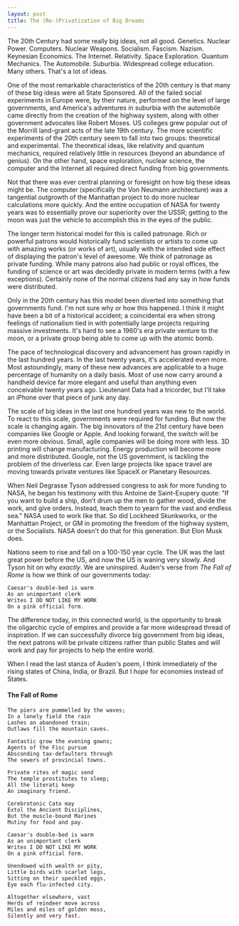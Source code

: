 ```yaml
---
layout: post
title: The (Re-)Privatization of Big Dreams
---
```


The 20th Century had some really big ideas, not all good.  Genetics.  Nuclear Power.  Computers.  Nuclear Weapons.  Socialism.  Fascism.  Nazism.  Keynesian Economics.  The Internet.  Relativity.  Space Exploration.  Quantum Mechanics.  The Automobile.  Suburbia.  Widespread college education.  Many others.  That's a lot of ideas.

One of the most remarkable characteristics of the 20th century is that many of these big ideas were all State Sponsored.  All of the failed social experiments in Europe were, by their nature, performed on the level of large governments, and America's adventures in suburbia with the automobile came directly from the creation of the highway system, along with other government advocates like Robert Moses.  US colleges grew popular out of the Morrill land-grant acts of the late 19th century.  The more scientific experiments of the 20th century seem to fall into two groups: theoretical and experimental.  The theoretical ideas, like relativity and quantum mechanics, required relatively little in resources (beyond an abundance of genius).  On the other hand, space exploration, nuclear science, the computer and the Internet all required direct funding from big governments.  

Not that there was ever central planning or foresight on how big these ideas might be.  The computer (specifically the Von Neumann architecture) was a tangential outgrowth of the Manhattan project to do more nuclear calculations more quickly.  And the entire occupation of NASA for twenty years was to essentially prove our superiority over the USSR; getting to the moon was just the vehicle to accomplish this in the eyes of the public.

The longer term historical model for this is called patronage.  Rich or powerful patrons would historically fund scientists or artists to come up with amazing works (or works of art), usually with the intended side effect of displaying the patron's level of awesome.  We think of patronage as private funding.  While many patrons also had public or royal offices, the funding of science or art was decidedly private in modern terms (with a few exceptions).  Certainly none of the normal citizens had any say in how funds were distributed.

Only in the 20th century has this model been diverted into something that governments fund.  I'm not sure why or how this happened.  I think it might have been a bit of a historical accident; a coincidental era when strong feelings of nationalism tied in with potentially large projects requiring massive investments.  It's hard to see a 1960's era private venture to the moon, or a private group being able to come up with the atomic bomb.  

The pace of technological discovery and advancement has grown rapidly in the last hundred years.  In the last twenty years, it's accelerated even more.  Most astoundingly, many of these new advances are applicable to a huge percentage of humanity on a daily basis.  Most of use now carry around a handheld device far more elegant and useful than anything even conceivable twenty years ago.  Lieutenant Data had a tricorder, but I'll take an iPhone over that piece of junk any day.

The scale of big ideas in the last one hundred years was new to the world.  To react to this scale, governments were required for funding.  But now the scale is changing again.  The big innovators of the 21st century have been companies like Google or Apple.  And looking forward, the switch will be even more obvious.  Small, agile companies will be doing more with less.  3D printing will change manufacturing.  Energy production will become more and more distributed.  Google, not the US government, is tackling the problem of the driverless car.  Even large projects like space travel are moving towards private ventures like SpaceX or Planetary Resources.

When Neil Degrasse Tyson addressed congress to ask for more funding to NASA, he began his testimony with this Antoine de Saint-Exupery quote: "If you want to build a ship, don’t drum up the men to gather wood, divide the work, and give orders. Instead, teach them to yearn for the vast and endless sea."  NASA used to work like that.  So did Lockheed Skunkworks, or the Manhattan Project, or GM in promoting the freedom of the highway system, or the Socialists.  NASA doesn't do that for this generation.  But Elon Musk does.  

Nations seem to rise and fall on a 100-150 year cycle.  The UK was the last great power before the US, and now the US is waning very slowly.  And Tyson hit on why *exactly*.  We are uninspired.  Auden's verse from *The Fall of Rome* is how we think of our governments today:

	Caesar's double-bed is warm 
	As an unimportant clerk 
	Writes I DO NOT LIKE MY WORK 
	On a pink official form.

The difference today, in this connected world, is the opportunity to break the oligarchic cycle of empires and provide a far more widespread thread of inspiration.  If we can successfully divorce big government from big ideas, the next patrons will be private citizens rather than public States and will work and pay for projects to help the entire world.

When I read the last stanza of Auden's poem, I think immediately of the rising states of China, India, or Brazil.  But I *hope* for economies instead of States.

#### The Fall of Rome

	The piers are pummelled by the waves;
	In a lonely field the rain
	Lashes an abandoned train;
	Outlaws fill the mountain caves.

	Fantastic grow the evening gowns;
	Agents of the Fisc pursue
	Absconding tax-defaulters through
	The sewers of provincial towns.

	Private rites of magic send
	The temple prostitutes to sleep;
	All the literati keep
	An imaginary friend.

	Cerebrotonic Cato may
	Extol the Ancient Disciplines,
	But the muscle-bound Marines
	Mutiny for food and pay.

	Caesar's double-bed is warm
	As an unimportant clerk
	Writes I DO NOT LIKE MY WORK
	On a pink official form.

	Unendowed with wealth or pity,
	Little birds with scarlet legs,
	Sitting on their speckled eggs,
	Eye each flu-infected city.

	Altogether elsewhere, vast
	Herds of reindeer move across
	Miles and miles of golden moss,
	Silently and very fast.


